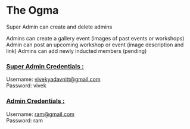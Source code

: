# The Ogma

Super Admin can create and delete admins

Admins can create a gallery event (images of past events or workshops)
Admin can post an upcoming workshop or event (image description and link)
Admins can add newly inducted members (pending)


### [Super Admin Credentials : ](https://theogma.vercel.app/super-admin/login)
 Username: vivekyadavnitt@gmail.com\
 Password: vivek

### [Admin Credentials : ](https://theogma.vercel.app/admin/login)
 Username: ram@gmail.com\
 Password: ram







 
